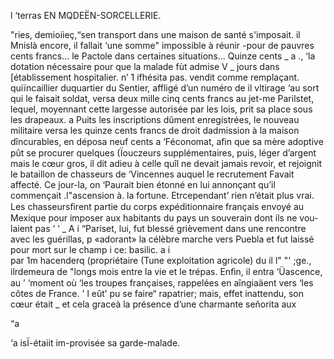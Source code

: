  
   
   

  l ‘terras EN MQDEËN-SORCELLERIE.

"ries, demioiieç,“sen transport dans une maison de santé s'imposait.
 il Mnislà encore, il fallait ‘une somme" impossible à réunir -pour de pauvres
 cents francs... le Pactole dans certaines situations... Quinze cents
_ a .,   ‘la dotation nécessaire pour que la malade fùt admise
V _   jours dans [établissement hospitalier.
n’  1 ifhésita pas.
  vendit comme remplaçant.
  quiïncaillier duquartier du Sentier, affligé d’un numéro de
il vltirage ‘au sort qui le faisait soldat, versa deux mille cinq cents francs au
jet-me Parilstet, lequel, moyennant cette largesse autorisée par les lois, prit
sa place sous les drapeaux. a
Puits les inscriptions dûment enregistrées, le nouveau militaire versa les
quinze cents francs de droit dadmission à la maison dîncurables, en déposa
neuf cents a ‘Féconomat, aﬁn que sa mère adoptive pût se procurer quelques
(Ïouczeurs supplémentaires, puis, léger d’argent mais le cœur gros, il dit adieu
à celle quîl ne devait jamais revoir, et rejoignit le bataillon de chasseurs de
‘Vincennes auquel le recrutement Favait affecté.
Ce jour-la, on ‘Paurait bien étonné en lui annonçant qu’il commençait
.l"ascension à. la fortune.
Etrcependant’ rien n’était plus vrai.
Les chasseursﬁrent partie du corps expéditionnaire français envoyé au
Mexique pour imposer aux habitants du pays un souverain dont ils ne vou-
laient pas ‘ ‘
_ A i “Pariset, lui, fut blessé grièvement dans une rencontre avec les guérillas,
p «adorant» la célèbre marche vers Puebla et fut laissé pour mort sur le champ
 i ce: basilic. a i  
 par 1m hacenderq (propriétaire (Tune exploitation agricole) du
il l" "' ;ge., ilrdemeura de "longs mois entre la vie et le trépas. Enﬁn, il entra
‘Üascence, au ’ ‘moment où ‘les troupes françaises, rappelées en
aîngiaäent vers ‘les côtes de France. '
l eût’ pu se faire“ rapatrier; mais, effet inattendu, son cœur était
 _  et cela graceà la présence d’une charmante señorita aux

“a

‘a  isÏ-étaiit im-provisée sa garde-malade.

 

  
   
  
 
  

  

